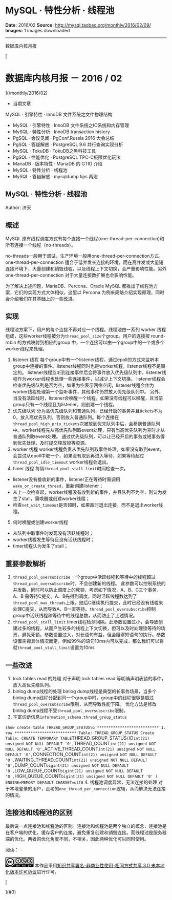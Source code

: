 # MySQL · 特性分析 · 线程池

**Date:** 2016/02
**Source:** http://mysql.taobao.org/monthly/2016/02/09/
**Images:** 1 images downloaded

---

数据库内核月报

 [
 # 数据库内核月报 － 2016 / 02
 ](/monthly/2016/02)

 * 当期文章

 MySQL · 引擎特性 · InnoDB 文件系统之文件物理结构
* MySQL · 引擎特性 · InnoDB 文件系统之IO系统和内存管理
* MySQL · 特性分析 · InnoDB transaction history
* PgSQL · 会议见闻 · PgConf.Russia 2016 大会总结
* PgSQL · 答疑解惑 · PostgreSQL 9.6 并行查询实现分析
* MySQL · TokuDB · TokuDB之黑科技工具
* PgSQL · 性能优化 · PostgreSQL TPC-C极限优化玩法
* MariaDB · 版本特性 · MariaDB 的 GTID 介绍
* MySQL · 特性分析 · 线程池
* MySQL · 答疑解惑 · mysqldump tips 两则

 ## MySQL · 特性分析 · 线程池 
 Author: 济天 

 ## 概述

MySQL 原有线程调度方式有每个连接一个线程(one-thread-per-connection)和所有连接一个线程（no-threads）。

no-threads一般用于调试，生产环境一般用one-thread-per-connection方式。one-thread-per-connection 适合于低并发长连接的环境，而在高并发或大量短连接环境下，大量创建和销毁线程，以及线程上下文切换，会严重影响性能。另外 one-thread-per-connection 对于大量连接数扩展也会影响性能。

为了解决上述问题，MariaDB、Percona、Oracle MySQL 都推出了线程池方案，它们的实现方式大体相似，这里以 Percona 为例来简略介绍实现原理，同时会介绍我们在其基础上的一些改进。

## 实现

线程池方案下，用户的每个连接不再对应一个线程。线程池由一系列 worker 线程组成，这些worker线程被分为`thread_pool_size`个group。用户的连接按 round-robin 的方式映射到相应的group 中，一个连接可以由一个group中的一个或多个worker线程来处理。

1. listener 线程
每个group中有一个listener线程，通过epoll的方式来监听本group中连接的事件。listener线程同时也是worker线程，listener线程不是固定的。
listener线程监听到连接事件后会将事件放入优先级队列中，listener线程作为worker线程也处理一些连接事件，以减少上下文切换。
listener线程会检查优先级队列是否为空，如果为空表示网络空闲，listener线程会作为worker线程处理第一个监听事件，其他事件仍然放入优先级队列中。
另外，当没有活跃线时，listener会唤醒一个线程，如果没有线程可以唤醒，且当前group只有一个线程且为listener，则创建一个线程。
2. 优先级队列
分为高优先级队列和普通队列，已经开启的事务并且tickets不为0，放入高优先队列，否则放入普通队列。每个连接在`thread_pool_high_prio_tickets`次被放到优先队列中后，会移到普通队列中。worker线程先从高优先队列取event处理，只有当高优先队列为空时才从普通队列取event处理。
通过优先级队列，可以让已经开启的事务或短事务得到优先处理，及时提交释放锁等资源。
3. worker 线程
worker线程负责从优先队列取事件处理。如果没有取到event，会尝试从epoll中取一个，如果没有取到再进入等待，如果等待超过`thread_pool_idle_timeout` worker线程会退出。
4. timer 线程
每隔`thread_pool_stall_limit`时间检查一次。
 * listener没有接收新的事件，listener正在等待时需调用`wake_or_create_thread`，重新创建listener；
* 从上一次检查起，worker线程没有收到新的事件，并且队列不为空，则认为发生了stall，需唤醒或创建worker线程；
* 检查`net_wait_timeout`是否超时，如果超时退出连接，而不是退出worker线程。
5. 何时唤醒或创建worker线程
 * 从队列中取事件时发现没有活跃线程时；
* worker线程发生等待且没有活跃线程时；
* timer线程认为发生了stall；

## 重要参数解析

1. `thread_pool_oversubscribe`
 一个group中活跃线程和等待中的线程超过`thread_pool_oversubscribe`时，不会创建新的线程。
 此参数可以控制系统的并发数，同时可以防止调度上的死锁，考虑如下情况，A、B、C三个事务，A、B 需等待C提交。A、B先得到调度，同时活跃线程数达到了`thread_pool_max_threads`上限，随后C继续执行提交，此时已经没有线程来处理C提交，从而导致A、B一直等待。`thread_pool_oversubscribe`控制group中活跃线程和等待中的线程总数，从而防止了上述情况。
2. `thread_pool_stall_limit`
timer线程检测间隔。此参数设置过小，会导致创建过多的线程，从而产生较多的线程上下文切换，但可以及时处理锁等待的场景，避免死锁。参数设置过大，对长语句有益，但会阻塞短语句的执行。参数设置需视具体情况而定，例如99%的语句10ms内可以完成，那么我们可以将就`thread_pool_stall_limit`设置为10ms

## 一些改进

1. lock tables read 的处理
对于声明 lock tables read 等明确声明表锁的事件，放入高优先级队列。
2. binlog dump线程的处理
binlog dump线程是典型的长事务场景，当多个binlog dump线程分配到同一个group中时，group中的线程很容易超过`thread_pool_oversubscribe`限制，从而导致性能下降。
优化方法是修改binlog dump线程不受`thread_pool_oversubscribe`限制。
3. 丰富诊断信息`information_schema.thread_group_status`

 ` show create table THREAD_GROUP_STATUS\G
 *************************** 1. row ***************************
 Table: THREAD_GROUP_STATUS
 Create Table: CREATE TEMPORARY TABLE `THREAD_GROUP_STATUS` (
 `ID` int(21) unsigned NOT NULL DEFAULT '0',
 `THREAD_COUNT` int(21) unsigned NOT NULL DEFAULT '0',
 `ACTIVE_THREAD_COUNT` int(21) unsigned NOT NULL DEFAULT '0',
 `CONNECTION_COUNT` int(21) unsigned NOT NULL DEFAULT '0',
 `WAITING_THREAD_COUNT` int(21) unsigned NOT NULL DEFAULT '0',
 `DUMP_COUNT` bigint(21) unsigned NOT NULL DEFAULT '0',
 `LOW_QUEUE_COUNT` bigint(21) unsigned NOT NULL DEFAULT '0',
 `HIGH_QUEUE_COUNT` bigint(21) unsigned NOT NULL DEFAULT '0'
 ) ENGINE=MEMORY DEFAULT CHARSET=utf8
`
4. 线程池调度异常，无法连接的处理
对于本地登录的用户，走老的`one_thread_per_connection`逻辑，从而解决无法连接的情况。

## 连接池和线程池的区别

最后说一点连接池和线程池的区别。连接池和线程池是两个独立的概念，连接池是在客户端的优化，缓存客户的连接，避免重复创建和销毁连接。而线程池是服务器端的优化。两者的优化角度不同，不相关，因此两种优化可以同时使用。

 阅读： - 

[![知识共享许可协议](.img/8232d49bd3e9_88x31.png)](http://creativecommons.org/licenses/by-nc-sa/3.0/)
本作品采用[知识共享署名-非商业性使用-相同方式共享 3.0 未本地化版本许可协议](http://creativecommons.org/licenses/by-nc-sa/3.0/)进行许可。

 [

 ](#0)